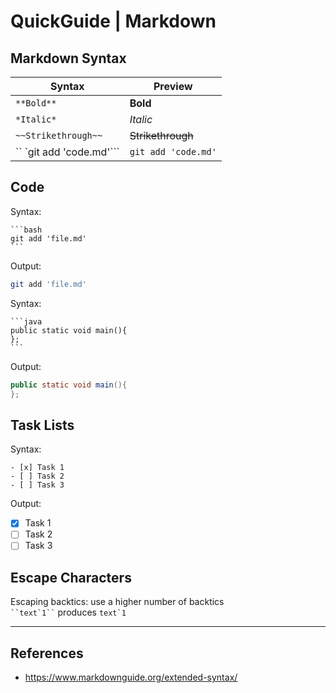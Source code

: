 # QuickGuide | Markdown

## Markdown Syntax

| Syntax | Preview |
| --- | --- |
| `**Bold**` | **Bold** |
| `*Italic*` | *Italic* |
| `~~Strikethrough~~` | ~~Strikethrough~~ |
| ``  `git add 'code.md'``` | `git add 'code.md'` |

## Code

Syntax:

````
```bash
git add 'file.md'
```
````

Output:

```bash
git add 'file.md'
```

Syntax:

````
```java
public static void main(){
};
```
````

Output:

```java
public static void main(){
};
```

## Task Lists

Syntax:

```
- [x] Task 1
- [ ] Task 2
- [ ] Task 3
```

Output:

  - [x] Task 1
  - [ ] Task 2
  - [ ] Task 3

## Escape Characters

Escaping backtics: use a higher number of backtics  
``` ``text`1`` ``` produces ``` text`1 ```  

----------------------------------------
## References
 - https://www.markdownguide.org/extended-syntax/
